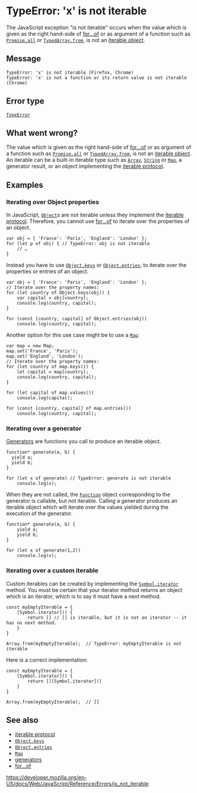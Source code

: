 # TypeError: 'x' is not iterable

The JavaScript exception "is not iterable" occurs when the value which is given as the right hand-side of [for…of](https://developer.mozilla.org/en-US/docs/Web/JavaScript/Guide/Loops_and_iteration#for...of_statement) or as argument of a function such as [`Promise.all`](../global_objects/promise/all) or [`TypedArray.from`](../global_objects/typedarray/from), is not an [iterable object](../iteration_protocols).

## Message

    TypeError: 'x' is not iterable (Firefox, Chrome)
    TypeError: 'x' is not a function or its return value is not iterable (Chrome)

## Error type

[`TypeError`](../global_objects/typeerror)

## What went wrong?

The value which is given as the right hand-side of [for…of](https://developer.mozilla.org/en-US/docs/Web/JavaScript/Guide/Loops_and_iteration#for...of_statement) or as argument of a function such as [`Promise.all`](../global_objects/promise/all) or [`TypedArray.from`](../global_objects/typedarray/from), is not an [iterable object](../iteration_protocols). An iterable can be a built-in iterable type such as [`Array`](../global_objects/array), [`String`](../global_objects/string) or [`Map`](../global_objects/map), a generator result, or an object implementing the [iterable protocol](../iteration_protocols#the_iterable_protocol).

## Examples

### Iterating over Object properties

In JavaScript, [`Object`](../global_objects/object)s are not iterable unless they implement the [iterable protocol](../iteration_protocols#the_iterable_protocol). Therefore, you cannot use [for…of](https://developer.mozilla.org/en-US/docs/Web/JavaScript/Guide/Loops_and_iteration#for...of_statement) to iterate over the properties of an object.

    var obj = { 'France': 'Paris', 'England': 'London' };
    for (let p of obj) { // TypeError: obj is not iterable
        // …
    }

Instead you have to use [`Object.keys`](../global_objects/object/keys) or [`Object.entries`](../global_objects/object/entries), to iterate over the properties or entries of an object.

    var obj = { 'France': 'Paris', 'England': 'London' };
    // Iterate over the property names:
    for (let country of Object.keys(obj)) {
        var capital = obj[country];
        console.log(country, capital);
    }

    for (const [country, capital] of Object.entries(obj))
        console.log(country, capital);

Another option for this use case might be to use a [`Map`](../global_objects/map):

    var map = new Map;
    map.set('France', 'Paris');
    map.set('England', 'London');
    // Iterate over the property names:
    for (let country of map.keys()) {
        let capital = map[country];
        console.log(country, capital);
    }

    for (let capital of map.values())
        console.log(capital);

    for (const [country, capital] of map.entries())
        console.log(country, capital);

### Iterating over a generator

[Generators](https://developer.mozilla.org/en-US/docs/Web/JavaScript/Guide/Iterators_and_Generators#generators) are functions you call to produce an iterable object.

    function* generate(a, b) {
      yield a;
      yield b;
    }

    for (let x of generate) // TypeError: generate is not iterable
        console.log(x);

When they are not called, the [`Function`](../global_objects/function) object corresponding to the generator is callable, but not iterable. Calling a generator produces an iterable object which will iterate over the values yielded during the execution of the generator.

    function* generate(a, b) {
        yield a;
        yield b;
    }

    for (let x of generate(1,2))
        console.log(x);

### Iterating over a custom iterable

Custom iterables can be created by implementing the [`Symbol.iterator`](../global_objects/symbol/iterator) method. You must be certain that your iterator method returns an object which is an iterator, which is to say it must have a next method.

    const myEmptyIterable = {
        [Symbol.iterator]() {
            return [] // [] is iterable, but it is not an iterator -- it has no next method.
        }
    }

    Array.from(myEmptyIterable);  // TypeError: myEmptyIterable is not iterable

Here is a correct implementation:

    const myEmptyIterable = {
        [Symbol.iterator]() {
            return [][Symbol.iterator]()
        }
    }

    Array.from(myEmptyIterable);  // []

## See also

- [iterable protocol](../iteration_protocols#the_iterable_protocol)
- [`Object.keys`](../global_objects/object/keys)
- [`Object.entries`](../global_objects/object/entries)
- [`Map`](../global_objects/map)
- [generators](https://developer.mozilla.org/en-US/docs/Web/JavaScript/Guide/Iterators_and_Generators#generators)
- [for…of](https://developer.mozilla.org/en-US/docs/Web/JavaScript/Guide/Loops_and_iteration#for...of_statement)

<a href="https://developer.mozilla.org/en-US/docs/Web/JavaScript/Reference/Errors/is_not_iterable" class="_attribution-link">https://developer.mozilla.org/en-US/docs/Web/JavaScript/Reference/Errors/is_not_iterable</a>

